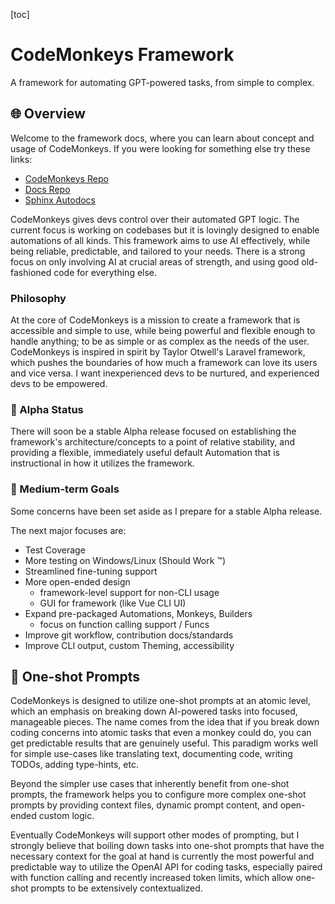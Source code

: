 [toc]
# CodeMonkeys Framework

A framework for automating GPT-powered tasks, from simple to complex.

## 🌐 Overview

Welcome to the framework docs, where you can learn about concept and usage of CodeMonkeys. If you were looking for something else try these links:

- [CodeMonkeys Repo](https://github.com/cooleydw494/codemonkeys)
- [Docs Repo](https://github.com/cooleydw494/codemonkeys-docs)
- [Sphinx Autodocs](https://cooleydw494.github.io/codemonkeys)

CodeMonkeys gives devs control over their automated GPT logic. The current focus is working on codebases but it is lovingly designed to enable automations of all kinds. This framework aims to use AI effectively, while being reliable, predictable, and tailored to your needs. There is a strong focus on only involving AI at crucial areas of strength, and using good old-fashioned code for everything else.

### Philosophy

At the core of CodeMonkeys is a mission to create a framework that is accessible and simple to use, while being powerful and flexible enough to handle anything; to be as simple or as complex as the needs of the user. CodeMonkeys is inspired in spirit by Taylor Otwell's Laravel framework, which pushes the boundaries of how much a framework can love its users and vice versa. I want inexperienced devs to be nurtured, and experienced devs to be empowered.

### 🚧 Alpha Status

There will soon be a stable Alpha release focused on establishing the framework's architecture/concepts to a point of relative stability, and providing a flexible, immediately useful default Automation that is instructional in how it utilizes the framework.

### 📅 Medium-term Goals
Some concerns have been set aside as I prepare for a stable Alpha release.

The next major focuses are:
- Test Coverage
- More testing on Windows/Linux (Should Work ™️)
- Streamlined fine-tuning support
- More open-ended design
  - framework-level support for non-CLI usage
  - GUI for framework (like Vue CLI UI)
- Expand pre-packaged Automations, Monkeys, Builders
  - focus on function calling support / Funcs
- Improve git workflow, contribution docs/standards
- Improve CLI output, custom Theming, accessibility

## 🎯 One-shot Prompts

CodeMonkeys is designed to utilize one-shot prompts at an atomic level, which an emphasis on breaking down AI-powered tasks into focused, manageable pieces. The name comes from the idea that if you break down coding concerns into atomic tasks that even a monkey could do, you can get predictable results that are genuinely useful. This paradigm works well for simple use-cases like translating text, documenting code, writing TODOs, adding type-hints, etc.

Beyond the simpler use cases that inherently benefit from one-shot prompts, the framework helps you to configure more complex one-shot prompts by providing context files, dynamic prompt content, and open-ended custom logic.

Eventually CodeMonkeys will support other modes of prompting, but I strongly believe that boiling down tasks into one-shot prompts that have the necessary context for the goal at hand is currently the most powerful and predictable way to utilize the OpenAI API for coding tasks, especially paired with function calling and recently increased token limits, which allow one-shot prompts to be extensively contextualized.
